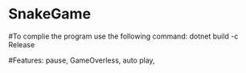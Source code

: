 # SnakeGame

#To complie the program use the following command:
dotnet build -c Release

#Features:
pause,
GameOverless,
auto play,
